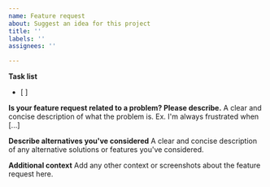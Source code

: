 ```yaml
---
name: Feature request
about: Suggest an idea for this project
title: ''
labels: ''
assignees: ''

---
```


**Task list**
- [ ] 

**Is your feature request related to a problem? Please describe.**
A clear and concise description of what the problem is. Ex. I'm always frustrated when [...]

**Describe alternatives you've considered**
A clear and concise description of any alternative solutions or features you've considered.

**Additional context**
Add any other context or screenshots about the feature request here.
